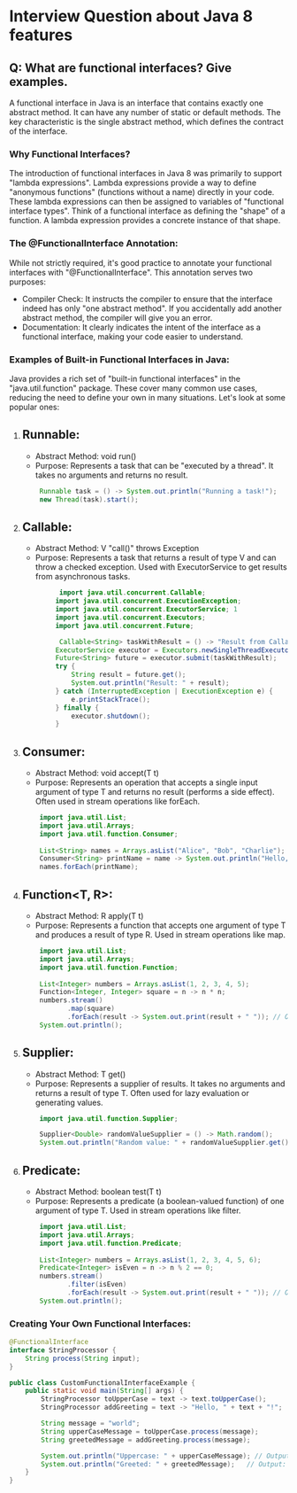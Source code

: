 # Interview Question about Java 8 features
## Q: What are functional interfaces? Give examples.
A functional interface in Java is an interface that contains exactly one abstract method. It can have any number of static or default methods. The key characteristic is the single abstract method, which defines the contract of the interface.
### Why Functional Interfaces?
The introduction of functional interfaces in Java 8 was primarily to support "lambda expressions". Lambda expressions provide a way to define "anonymous functions" (functions without a name) directly in your code. These lambda expressions can then be assigned to variables of "functional interface types".
Think of a functional interface as defining the "shape" of a function. A lambda expression provides a concrete instance of that shape.
### The @FunctionalInterface Annotation:
While not strictly required, it's good practice to annotate your functional interfaces with "@FunctionalInterface". This annotation serves two purposes:
- Compiler Check: It instructs the compiler to ensure that the interface indeed has only "one abstract method". If you accidentally add another abstract method, the compiler will give you an error.
- Documentation: It clearly indicates the intent of the interface as a functional interface, making your code easier to understand.

### Examples of Built-in Functional Interfaces in Java:
Java provides a rich set of "built-in functional interfaces" in the "java.util.function" package. These cover many common use cases, reducing the need to define your own in many situations. Let's look at some popular ones:
1. Runnable:
   -
   - Abstract Method: void run()
   - Purpose: Represents a task that can be "executed by a thread". It takes no arguments and returns no result.
     ```java
      Runnable task = () -> System.out.println("Running a task!");
      new Thread(task).start();
     ```
2. Callable<V>:
   -
   - Abstract Method: V "call()" throws Exception
   - Purpose: Represents a task that returns a result of type V and can throw a checked exception. Used with ExecutorService to get results from asynchronous tasks.
     ```java
           import java.util.concurrent.Callable;
          import java.util.concurrent.ExecutionException;
          import java.util.concurrent.ExecutorService; 1 
          import java.util.concurrent.Executors;
          import java.util.concurrent.Future;

           Callable<String> taskWithResult = () -> "Result from Callable";
          ExecutorService executor = Executors.newSingleThreadExecutor();
          Future<String> future = executor.submit(taskWithResult);
          try {
              String result = future.get();
              System.out.println("Result: " + result);
          } catch (InterruptedException | ExecutionException e) {
              e.printStackTrace();
          } finally {
              executor.shutdown();
          }
     ```
3. Consumer<T>:
   -
   - Abstract Method: void accept(T t)
   - Purpose: Represents an operation that accepts a single input argument of type T and returns no result (performs a side effect). Often used in stream operations like forEach.
     ```java
      import java.util.List;
      import java.util.Arrays;
      import java.util.function.Consumer;
      
      List<String> names = Arrays.asList("Alice", "Bob", "Charlie");
      Consumer<String> printName = name -> System.out.println("Hello, " + name + "!");
      names.forEach(printName);
     ```
4. Function<T, R>:
   -
   - Abstract Method: R apply(T t)
   - Purpose: Represents a function that accepts one argument of type T and produces a result of type R. Used in stream operations like map.
     ```java
      import java.util.List;
      import java.util.Arrays;
      import java.util.function.Function;
      
      List<Integer> numbers = Arrays.asList(1, 2, 3, 4, 5);
      Function<Integer, Integer> square = n -> n * n;
      numbers.stream()
             .map(square)
             .forEach(result -> System.out.print(result + " ")); // Output: 1 4 9 16 25
      System.out.println();
     ```
5. Supplier<T>:
   -
   - Abstract Method: T get()
   - Purpose: Represents a supplier of results. It takes no arguments and returns a result of type T. Often used for lazy evaluation or generating values.
     ```java
      import java.util.function.Supplier;

      Supplier<Double> randomValueSupplier = () -> Math.random();
      System.out.println("Random value: " + randomValueSupplier.get());
     ```
6. Predicate<T>:
   -
   - Abstract Method: boolean test(T t)
   - Purpose: Represents a predicate (a boolean-valued function) of one argument of type T. Used in stream operations like filter.
     ```java
      import java.util.List;
      import java.util.Arrays;
      import java.util.function.Predicate;
      
      List<Integer> numbers = Arrays.asList(1, 2, 3, 4, 5, 6);
      Predicate<Integer> isEven = n -> n % 2 == 0;
      numbers.stream()
             .filter(isEven)
             .forEach(result -> System.out.print(result + " ")); // Output: 2 4 6
      System.out.println();
     ```
### Creating Your Own Functional Interfaces:
```java
@FunctionalInterface
interface StringProcessor {
    String process(String input);
}

public class CustomFunctionalInterfaceExample {
    public static void main(String[] args) {
        StringProcessor toUpperCase = text -> text.toUpperCase();
        StringProcessor addGreeting = text -> "Hello, " + text + "!";

        String message = "world";
        String upperCaseMessage = toUpperCase.process(message);
        String greetedMessage = addGreeting.process(message);

        System.out.println("Uppercase: " + upperCaseMessage); // Output: WORLD
        System.out.println("Greeted: " + greetedMessage);   // Output: Hello, world!
    }
}
```
   




